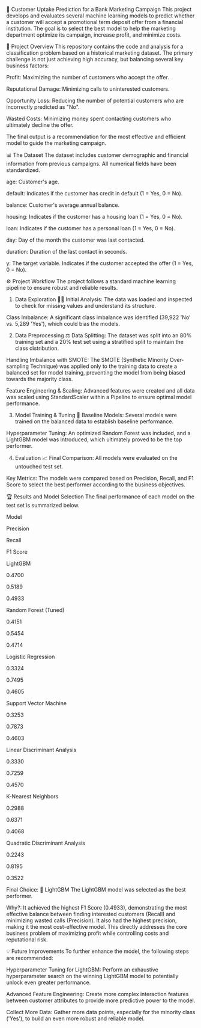 🎯 Customer Uptake Prediction for a Bank Marketing Campaign
This project develops and evaluates several machine learning models to predict whether a customer will accept a promotional term deposit offer from a financial institution. The goal is to select the best model to help the marketing department optimize its campaign, increase profit, and minimize costs.

📂 Project Overview
This repository contains the code and analysis for a classification problem based on a historical marketing dataset. The primary challenge is not just achieving high accuracy, but balancing several key business factors:

Profit: Maximizing the number of customers who accept the offer.

Reputational Damage: Minimizing calls to uninterested customers.

Opportunity Loss: Reducing the number of potential customers who are incorrectly predicted as "No".

Wasted Costs: Minimizing money spent contacting customers who ultimately decline the offer.

The final output is a recommendation for the most effective and efficient model to guide the marketing campaign.

📊 The Dataset
The dataset includes customer demographic and financial information from previous campaigns. All numerical fields have been standardized.

age: Customer's age.

default: Indicates if the customer has credit in default (1 = Yes, 0 = No).

balance: Customer's average annual balance.

housing: Indicates if the customer has a housing loan (1 = Yes, 0 = No).

loan: Indicates if the customer has a personal loan (1 = Yes, 0 = No).

day: Day of the month the customer was last contacted.

duration: Duration of the last contact in seconds.

y: The target variable. Indicates if the customer accepted the offer (1 = Yes, 0 = No).

⚙️ Project Workflow
The project follows a standard machine learning pipeline to ensure robust and reliable results.

1. Data Exploration 🕵️‍♀️
Initial Analysis: The data was loaded and inspected to check for missing values and understand its structure.

Class Imbalance: A significant class imbalance was identified (39,922 'No' vs. 5,289 'Yes'), which could bias the models.

2. Data Preprocessing ⚖️
Data Splitting: The dataset was split into an 80% training set and a 20% test set using a stratified split to maintain the class distribution.

Handling Imbalance with SMOTE: The SMOTE (Synthetic Minority Over-sampling Technique) was applied only to the training data to create a balanced set for model training, preventing the model from being biased towards the majority class.

Feature Engineering & Scaling: Advanced features were created and all data was scaled using StandardScaler within a Pipeline to ensure optimal model performance.

3. Model Training & Tuning 🧠
Baseline Models: Several models were trained on the balanced data to establish baseline performance.

Hyperparameter Tuning: An optimized Random Forest was included, and a LightGBM model was introduced, which ultimately proved to be the top performer.

4. Evaluation 📈
Final Comparison: All models were evaluated on the untouched test set.

Key Metrics: The models were compared based on Precision, Recall, and F1 Score to select the best performer according to the business objectives.

🏆 Results and Model Selection
The final performance of each model on the test set is summarized below.

Model

Precision

Recall

F1 Score

LightGBM

0.4700

0.5189

0.4933

Random Forest (Tuned)

0.4151

0.5454

0.4714

Logistic Regression

0.3324

0.7495

0.4605

Support Vector Machine

0.3253

0.7873

0.4603

Linear Discriminant Analysis

0.3330

0.7259

0.4570

K-Nearest Neighbors

0.2988

0.6371

0.4068

Quadratic Discriminant Analysis

0.2243

0.8195

0.3522

Final Choice: 🥇 LightGBM
The LightGBM model was selected as the best performer.

Why?: It achieved the highest F1 Score (0.4933), demonstrating the most effective balance between finding interested customers (Recall) and minimizing wasted calls (Precision). It also had the highest precision, making it the most cost-effective model. This directly addresses the core business problem of maximizing profit while controlling costs and reputational risk.

💡 Future Improvements
To further enhance the model, the following steps are recommended:

Hyperparameter Tuning for LightGBM: Perform an exhaustive hyperparameter search on the winning LightGBM model to potentially unlock even greater performance.

Advanced Feature Engineering: Create more complex interaction features between customer attributes to provide more predictive power to the model.

Collect More Data: Gather more data points, especially for the minority class ('Yes'), to build an even more robust and reliable model.
